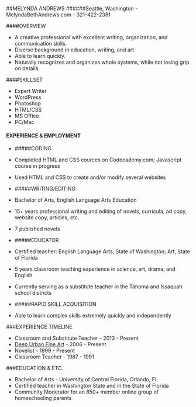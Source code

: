 ##MELYNDA ANDREWS
######Seattle, Washington - MelyndaBethAndrews.com - 321-422-2381

####OVERVIEW
* A creative professional with excellent writing, organization, and communication skills.
* Diverse background in education, writing, and art.
* Able to learn quickly.
* Naturally recognizes and organizes whole systems, while not losing grip on details.

####SKILLSET

* Expert Writer
* WordPress
* Photoshop
* HTML/CSS
* MS Office
* PC/Mac

#### EXPERIENCE & EMPLOYMENT

* #####CODING
* Completed HTML and CSS cources on Codecademy.com; Javascript course in progress
* Used HTML and CSS to create and/or modify several websites

* #####WRITING/EDITING
* Bachelor of Arts, English Language Arts Education
* 15+ years professional writing and editing of novels, curricula, ad copy, website copy, articles, etc.
* 7 published novels

* #####EDUCATOR

* Certified teacher: English Language Arts, State of Washington; Art, State of Florida
* 5 years classroom teaching experience in science, art, drama, and English
* Currently serving as a substitute teacher in the Tahoma and Issaquah school districts

* #####RAPID SKILL ACQUISITION
* Able to learn complex skills extremely quickly and independently

###EXPERIENCE TIMELINE

* Classroom and Substitute Teacher - 2013 - Present
* [Deep Urban Fine Art](www.deepurban.com) - 2006 - Present
* Novelist - 1999 - Present
* Classroom Teacher - 1987 - 1991

###EDUCATION & ETC.
* Bachelor of Arts - University of Central Florida, Orlando, FL
* Certified teacher in Washington State and in the State of Florida
* Community Moderator for an 850+ member online group of homeschooling parents
